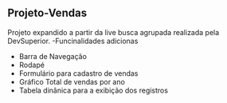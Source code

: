 ## Projeto-Vendas
Projeto expandido a partir da live busca agrupada realizada pela DevSuperior.
-Funcinalidades adicionas
  - Barra de Navegação 
  - Rodapé
  - Formulário para cadastro de vendas
  - Gráfico Total de vendas por ano
  - Tabela dinânica para a exibição dos registros